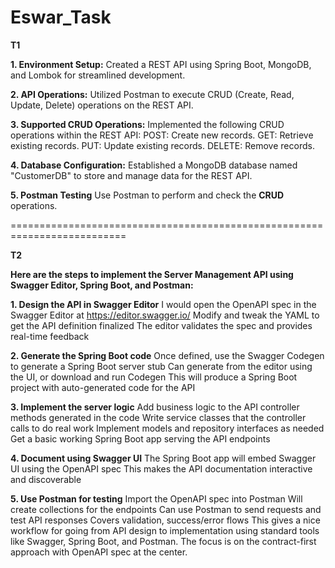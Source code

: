 # Eswar_Task

**T1**

**1. Environment Setup:**
Created a REST API using Spring Boot, MongoDB, and Lombok for streamlined development.

**2. API Operations:**
Utilized Postman to execute CRUD (Create, Read, Update, Delete) operations on the REST API.

**3. Supported CRUD Operations:**
Implemented the following CRUD operations within the REST API: POST: Create new records. GET: Retrieve existing records. PUT: Update existing records. DELETE: Remove records.

**4. Database Configuration:**
Established a MongoDB database named "CustomerDB" to store and manage data for the REST API.

**5. Postman Testing**
Use Postman to perform and check the **CRUD** operations.

==========================================================================

**T2**

**Here are the steps to implement the Server Management API using Swagger Editor, Spring Boot, and Postman:**

**1. Design the API in Swagger Editor**
I would open the OpenAPI spec in the Swagger Editor at https://editor.swagger.io/
Modify and tweak the YAML to get the API definition finalized
The editor validates the spec and provides real-time feedback

**2. Generate the Spring Boot code**
Once defined, use the Swagger Codegen to generate a Spring Boot server stub
Can generate from the editor using the UI, or download and run Codegen
This will produce a Spring Boot project with auto-generated code for the API

**3. Implement the server logic**
Add business logic to the API controller methods generated in the code
Write service classes that the controller calls to do real work
Implement models and repository interfaces as needed
Get a basic working Spring Boot app serving the API endpoints

**4. Document using Swagger UI**
The Spring Boot app will embed Swagger UI using the OpenAPI spec
This makes the API documentation interactive and discoverable

**5. Use Postman for testing**
Import the OpenAPI spec into Postman
Will create collections for the endpoints
Can use Postman to send requests and test API responses
Covers validation, success/error flows
This gives a nice workflow for going from API design to implementation using standard tools like Swagger, Spring Boot, and Postman. The focus is on the contract-first approach with OpenAPI spec at the center.
